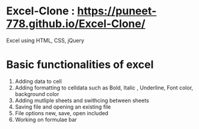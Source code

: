 # Excel-Clone : https://puneet-778.github.io/Excel-Clone/
Excel using HTML, CSS, jQuery
# Basic functionalities of excel
  1) Adding data to cell
  2) Adding formatting to celldata such as Bold, Italic , Underline, Font color, background color
  3) Adding mutliple sheets and swithcing between sheets
  4) Saving file and opening an existing file
  5) File options new, save, open included
  6) Working on formulae bar

